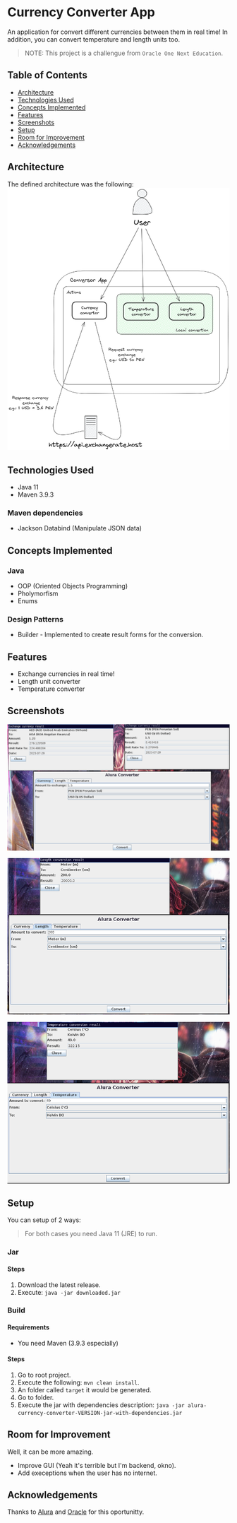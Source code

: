 # Currency Converter App
An application for convert different currencies between them in
real time! In addition, you can convert temperature and length units too.

> NOTE: This project is a challengue from `Oracle One Next Education`.

## Table of Contents
* [Architecture](#architecture)
* [Technologies Used](#technologies-used)
* [Concepts Implemented](#technologies-used)
* [Features](#features)
* [Screenshots](#screenshots)
* [Setup](#setup)
* [Room for Improvement](#room-for-improvement)
* [Acknowledgements](#acknowledgements)

## Architecture
The defined architecture was the following:
![app converter architecture](./img/architecture.png)

## Technologies Used
- Java 11
- Maven 3.9.3

### Maven dependencies
- Jackson Databind (Manipulate JSON data)

## Concepts Implemented

### Java
- OOP (Oriented Objects Programming)
- Pholymorfism
- Enums

### Design Patterns
- Builder - Implemented to create result forms for the conversion.

## Features
- Exchange currencies in real time!
- Length unit converter
- Temperature converter

## Screenshots
![app currency](./img/app_currency.png)

![app length](./img/app_length.png)

![app temperature](./img/app_temperature.png)

## Setup
You can setup of 2 ways:
> For both cases you need Java 11 (JRE) to run.

### Jar

#### Steps
1. Download the latest release.
2. Execute: `java -jar downloaded.jar`

### Build

#### Requirements
- You need Maven (3.9.3 especially)

#### Steps
1. Go to root project.
2. Execute the following: `mvn clean install`.
3. An folder called `target` it would be generated.
4. Go to folder.
5. Execute the jar with dependencies description:
`java -jar alura-currency-converter-VERSION-jar-with-dependencies.jar`

## Room for Improvement
Well, it can be more amazing.

- Improve GUI (Yeah it's terrible but I'm backend, okno).
- Add execeptions when the user has no internet.

## Acknowledgements
Thanks to [Alura](https://github.com/alura-cursos) and 
[Oracle](https://github.com/oracle) for this oportunitty.
